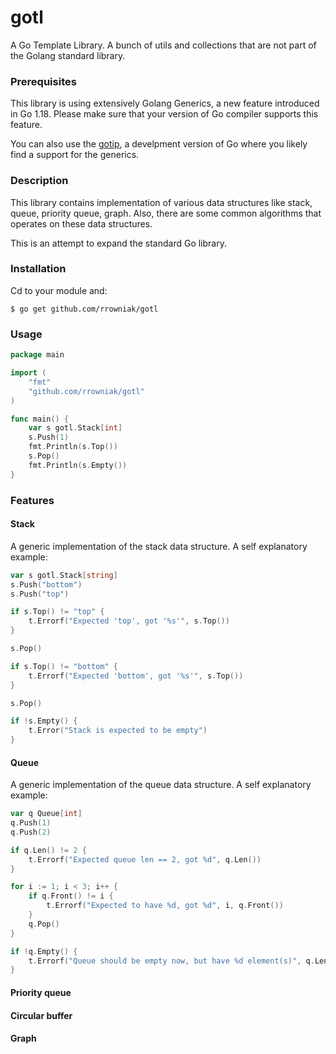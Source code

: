 # gotl
A Go Template Library. A bunch of utils and collections that are not part of the Golang standard library.

### Prerequisites

This library is using extensively Golang Generics, a new feature introduced in Go 1.18. Please make sure that your version of Go compiler supports this feature.

You can also use the [gotip](https://pkg.go.dev/golang.org/dl/gotip), a develpment version of Go where you likely find a support for the generics.

### Description

This library contains implementation of various data structures like stack, queue, priority queue, graph. Also, there are some common algorithms that operates on these data structures.

This is an attempt to expand the standard Go library.

### Installation
Cd to your module and:
```shell
$ go get github.com/rrowniak/gotl
```

### Usage
```go
package main

import (
	"fmt"
	"github.com/rrowniak/gotl"
)

func main() {
	var s gotl.Stack[int]
	s.Push(1)
	fmt.Println(s.Top())
	s.Pop()
	fmt.Println(s.Empty())
}
```

### Features
#### Stack
A generic implementation of the stack data structure. A self explanatory example:
```go
var s gotl.Stack[string]
s.Push("bottom")
s.Push("top")

if s.Top() != "top" {
    t.Errorf("Expected 'top', got '%s'", s.Top())
}

s.Pop()

if s.Top() != "bottom" {
    t.Errorf("Expected 'bottom', got '%s'", s.Top())
}

s.Pop()

if !s.Empty() {
    t.Error("Stack is expected to be empty")
}
```
#### Queue
A generic implementation of the queue data structure. A self explanatory example:
```go
var q Queue[int]
q.Push(1)
q.Push(2)

if q.Len() != 2 {
    t.Errorf("Expected queue len == 2, got %d", q.Len())
}

for i := 1; i < 3; i++ {
    if q.Front() != i {
        t.Errorf("Expected to have %d, got %d", i, q.Front())
    }
    q.Pop()
}

if !q.Empty() {
    t.Errorf("Queue should be empty now, but have %d element(s)", q.Len())
}
```
#### Priority queue
#### Circular buffer
#### Graph

